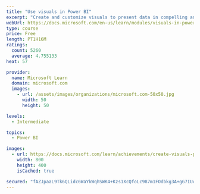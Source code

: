 ```yaml
---
title: "Use visuals in Power BI"
excerpt: "Create and customize visuals to present data in compelling and insightful ways."
webUrl: https://docs.microsoft.com/en-us/learn/modules/visuals-in-power-bi/
type: course
price: Free
length: PT1H16M
ratings:
  count: 5260
  average: 4.755133
heat: 57

provider:
  name: Microsoft Learn
  domain: microsoft.com
  images:
    - url: /assets/images/organizations/microsoft.com-50x50.jpg
      width: 50
      height: 50

levels:
  - Intermediate

topics:
  - Power BI

images:
  - url: https://docs.microsoft.com/learn/achievements/create-visuals-power-bi-desktop-social.png
    width: 800
    height: 400
    isCached: true

secured: "fAZJpaaL9Tk6QLidc6WaYkWqhSWK4+Kzs1XcQfoLc987m1FOdbkg3A+gG7IUordrqss8L+cFNKJ9Bb9BLNXkYPTrcysGDb3ETC7wIa5GMX1XhA2972P15y5Yalc0ySl577SJF4001EdaVT+wJBFXjKJbMZldMawBAYqwfvOXBKMXSRHCjwf+CQZtrOdlxvRJvfzy14mBYDIhE/ntQNbx86pKIISPLTvp+n12skB+N7RRYv6xPKJEq7dBGw7QRMG3kulLNQfCKg/CBKiV2RuT+i83KGhsAaa3UdOfNF3MPZomdMPaesRHxEon8MkK7qhNbmZmIoCgnfUQGxRIV4oKmWgZ/cS9LRs6P6ZWkVjHjiLpOmaFQXq4bQg8QOQNiD9iiNZy7A4tIO1PIRaJY5oht3pFkQ4T4bjp2mY6UHqqOqk=;FH1kRWn8MIE/7dAZwprUWw=="
---
```


